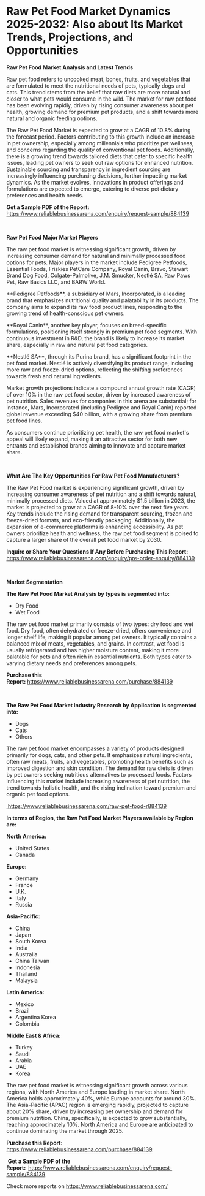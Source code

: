 <p><h1>Raw Pet Food Market Dynamics 2025-2032: Also about Its Market Trends, Projections, and Opportunities</h1></p><p><strong>Raw Pet Food Market Analysis and Latest Trends</strong></p>
<p><p>Raw pet food refers to uncooked meat, bones, fruits, and vegetables that are formulated to meet the nutritional needs of pets, typically dogs and cats. This trend stems from the belief that raw diets are more natural and closer to what pets would consume in the wild. The market for raw pet food has been evolving rapidly, driven by rising consumer awareness about pet health, growing demand for premium pet products, and a shift towards more natural and organic feeding options.</p><p>The Raw Pet Food Market is expected to grow at a CAGR of 10.8% during the forecast period. Factors contributing to this growth include an increase in pet ownership, especially among millennials who prioritize pet wellness, and concerns regarding the quality of conventional pet foods. Additionally, there is a growing trend towards tailored diets that cater to specific health issues, leading pet owners to seek out raw options for enhanced nutrition. Sustainable sourcing and transparency in ingredient sourcing are increasingly influencing purchasing decisions, further impacting market dynamics. As the market evolves, innovations in product offerings and formulations are expected to emerge, catering to diverse pet dietary preferences and health needs.</p></p>
<p><strong>Get a Sample PDF of the Report:&nbsp;</strong> <a href="https://www.reliablebusinessarena.com/enquiry/request-sample/884139?utm_campaign=2246&utm_medium=2&utm_source=Github&utm_content=ia&utm_term=05022025&utm_id=raw-pet-food">https://www.reliablebusinessarena.com/enquiry/request-sample/884139</a></p>
<p>&nbsp;</p>
<p><strong>Raw Pet Food Major Market Players</strong></p>
<p><p>The raw pet food market is witnessing significant growth, driven by increasing consumer demand for natural and minimally processed food options for pets. Major players in the market include Pedigree Petfoods, Essential Foods, Friskies PetCare Company, Royal Canin, Bravo, Stewart Brand Dog Food, Colgate-Palmolive, J.M. Smucker, Nestlé SA, Raw Paws Pet, Raw Basics LLC, and BARW World.</p><p>**Pedigree Petfoods**, a subsidiary of Mars, Incorporated, is a leading brand that emphasizes nutritional quality and palatability in its products. The company aims to expand its raw food product lines, responding to the growing trend of health-conscious pet owners.</p><p>**Royal Canin**, another key player, focuses on breed-specific formulations, positioning itself strongly in premium pet food segments. With continuous investment in R&D, the brand is likely to increase its market share, especially in raw and natural pet food categories.</p><p>**Nestlé SA**, through its Purina brand, has a significant footprint in the pet food market. Nestlé is actively diversifying its product range, including more raw and freeze-dried options, reflecting the shifting preferences towards fresh and natural ingredients.</p><p>Market growth projections indicate a compound annual growth rate (CAGR) of over 10% in the raw pet food sector, driven by increased awareness of pet nutrition. Sales revenues for companies in this arena are substantial; for instance, Mars, Incorporated (including Pedigree and Royal Canin) reported global revenue exceeding $40 billion, with a growing share from premium pet food lines.</p><p>As consumers continue prioritizing pet health, the raw pet food market's appeal will likely expand, making it an attractive sector for both new entrants and established brands aiming to innovate and capture market share.</p></p>
<p>&nbsp;</p>
<p><strong>What Are The Key Opportunities For Raw Pet Food Manufacturers?</strong></p>
<p><p>The Raw Pet Food market is experiencing significant growth, driven by increasing consumer awareness of pet nutrition and a shift towards natural, minimally processed diets. Valued at approximately $1.5 billion in 2023, the market is projected to grow at a CAGR of 8-10% over the next five years. Key trends include the rising demand for transparent sourcing, frozen and freeze-dried formats, and eco-friendly packaging. Additionally, the expansion of e-commerce platforms is enhancing accessibility. As pet owners prioritize health and wellness, the raw pet food segment is poised to capture a larger share of the overall pet food market by 2030.</p></p>
<p><strong>Inquire or Share Your Questions If Any Before Purchasing This Report:</strong> <a href="https://www.reliablebusinessarena.com/enquiry/pre-order-enquiry/884139?utm_campaign=2246&utm_medium=2&utm_source=Github&utm_content=ia&utm_term=05022025&utm_id=raw-pet-food">https://www.reliablebusinessarena.com/enquiry/pre-order-enquiry/884139</a></p>
<p>&nbsp;</p>
<p><strong>Market Segmentation</strong></p>
<p><strong>The Raw Pet Food Market Analysis by types is segmented into:</strong></p>
<p><ul><li>Dry Food</li><li>Wet Food</li></ul></p>
<p><p>The raw pet food market primarily consists of two types: dry food and wet food. Dry food, often dehydrated or freeze-dried, offers convenience and longer shelf life, making it popular among pet owners. It typically contains a balanced mix of meats, vegetables, and grains. In contrast, wet food is usually refrigerated and has higher moisture content, making it more palatable for pets and often rich in essential nutrients. Both types cater to varying dietary needs and preferences among pets.</p></p>
<p><strong>Purchase this Report:&nbsp;</strong><a href="https://www.reliablebusinessarena.com/purchase/884139?utm_campaign=2246&utm_medium=2&utm_source=Github&utm_content=ia&utm_term=05022025&utm_id=raw-pet-food">https://www.reliablebusinessarena.com/purchase/884139</a></p>
<p>&nbsp;</p>
<p><strong>The Raw Pet Food Market Industry Research by Application is segmented into:</strong></p>
<p><ul><li>Dogs</li><li>Cats</li><li>Others</li></ul></p>
<p><p>The raw pet food market encompasses a variety of products designed primarily for dogs, cats, and other pets. It emphasizes natural ingredients, often raw meats, fruits, and vegetables, promoting health benefits such as improved digestion and skin condition. The demand for raw diets is driven by pet owners seeking nutritious alternatives to processed foods. Factors influencing this market include increasing awareness of pet nutrition, the trend towards holistic health, and the rising inclination toward premium and organic pet food options.</p></p>
<p><a href="https://www.reliablebusinessarena.com/raw-pet-food-r884139?utm_campaign=2246&utm_medium=2&utm_source=Github&utm_content=ia&utm_term=05022025&utm_id=raw-pet-food">&nbsp;https://www.reliablebusinessarena.com/raw-pet-food-r884139</a></p>
<p><strong>In terms of Region, the Raw Pet Food Market Players available by Region are:</strong></p>
<p>
    <p> <strong> North America: </strong>
        <ul>
            <li>United States</li>
            <li>Canada</li>
        </ul>
        </p> 
    <p> <strong> Europe: </strong>
        <ul>
            <li>Germany</li>
            <li>France</li>
            <li>U.K.</li>
            <li>Italy</li>
            <li>Russia</li>
        </ul>
        </p> 
    <p> <strong> Asia-Pacific: </strong>
        <ul>
            <li>China</li>
            <li>Japan</li>
            <li>South Korea</li>
            <li>India</li>
            <li>Australia</li>
            <li>China Taiwan</li>
            <li>Indonesia</li>
            <li>Thailand</li>
            <li>Malaysia</li>
        </ul>
        </p> 
    <p> <strong> Latin America: </strong>
        <ul>
            <li>Mexico</li>
            <li>Brazil</li>
            <li>Argentina Korea</li>
            <li>Colombia</li>
        </ul>
        </p> 
    <p> <strong> Middle East & Africa: </strong>
        <ul>
            <li>Turkey</li>
            <li>Saudi</li>
            <li>Arabia</li>
            <li>UAE</li>
            <li>Korea</li>
        </ul>
    </p>
    </p>
<p><p>The raw pet food market is witnessing significant growth across various regions, with North America and Europe leading in market share. North America holds approximately 40%, while Europe accounts for around 30%. The Asia-Pacific (APAC) region is emerging rapidly, projected to capture about 20% share, driven by increasing pet ownership and demand for premium nutrition. China, specifically, is expected to grow substantially, reaching approximately 10%. North America and Europe are anticipated to continue dominating the market through 2025.</p></p>
<p><strong>Purchase this Report: </strong><a href="https://www.reliablebusinessarena.com/purchase/884139?utm_campaign=2246&utm_medium=2&utm_source=Github&utm_content=ia&utm_term=05022025&utm_id=raw-pet-food">https://www.reliablebusinessarena.com/purchase/884139</a></p>
<p>&nbsp;<strong>Get a Sample PDF of the Report:&nbsp;&nbsp;</strong><a href="https://www.reliablebusinessarena.com/enquiry/request-sample/884139?utm_campaign=2246&utm_medium=2&utm_source=Github&utm_content=ia&utm_term=05022025&utm_id=raw-pet-food">https://www.reliablebusinessarena.com/enquiry/request-sample/884139</a></p>
<p><strong></strong></p>
<p>Check more reports on <a href="https://www.reliablebusinessarena.com/?utm_campaign=2246&utm_medium=2&utm_source=Github&utm_content=ia&utm_term=05022025&utm_id=raw-pet-food">https://www.reliablebusinessarena.com/</a></p>